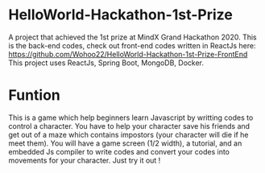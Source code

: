 # HelloWorld-Hackathon-1st-Prize
A project that achieved the 1st prize at MindX Grand Hackathon 2020.
This is the back-end codes, check out front-end codes written in ReactJs here: https://github.com/Wohoo22/HelloWorld-Hackathon-1st-Prize-FrontEnd
This project uses ReactJs, Spring Boot, MongoDB, Docker.

# Funtion
This is a game which help beginners learn Javascript by writting codes to control a character. You have to help your character save his friends and get out of a maze which contains impostors (your character will die if he meet them). You will have a game screen (1/2 width), a tutorial, and an embedded Js compiler to write codes and convert your codes into movements for your character. Just try it out !
